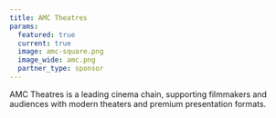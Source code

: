 ```yaml
---
title: AMC Theatres
params:
  featured: true
  current: true
  image: amc-square.png
  image_wide: amc.png
  partner_type: sponsor
---
```

AMC Theatres is a leading cinema chain, supporting filmmakers and audiences with modern theaters and premium presentation formats.


